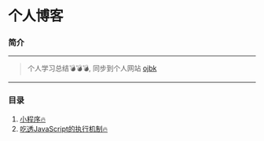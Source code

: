 # 个人博客
### 简介
***
> 个人学习总结💣💣💣,  同步到个人网站   [ojbk](https://blog.ojbk.fun) 
***

### 目录
1. [小程序🔥](README1.md)
2. [吃透JavaScript的执行机制🔥](README2.md)
